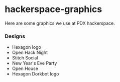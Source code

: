 # hackerspace-graphics
Here are some graphics we use at PDX hackerspace.

### Designs

   * Hexagon logo
   * Open Hack Night
   * Stitch Social
   * New Year's Eve Party
   * Open House
   * Hexagon Dorkbot logo
   
